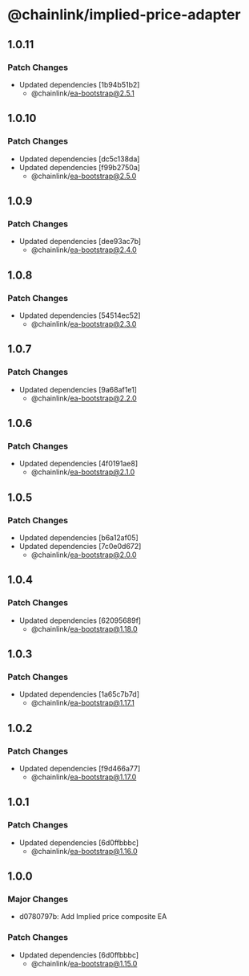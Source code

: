 # @chainlink/implied-price-adapter

## 1.0.11

### Patch Changes

- Updated dependencies [1b94b51b2]
  - @chainlink/ea-bootstrap@2.5.1

## 1.0.10

### Patch Changes

- Updated dependencies [dc5c138da]
- Updated dependencies [f99b2750a]
  - @chainlink/ea-bootstrap@2.5.0

## 1.0.9

### Patch Changes

- Updated dependencies [dee93ac7b]
  - @chainlink/ea-bootstrap@2.4.0

## 1.0.8

### Patch Changes

- Updated dependencies [54514ec52]
  - @chainlink/ea-bootstrap@2.3.0

## 1.0.7

### Patch Changes

- Updated dependencies [9a68af1e1]
  - @chainlink/ea-bootstrap@2.2.0

## 1.0.6

### Patch Changes

- Updated dependencies [4f0191ae8]
  - @chainlink/ea-bootstrap@2.1.0

## 1.0.5

### Patch Changes

- Updated dependencies [b6a12af05]
- Updated dependencies [7c0e0d672]
  - @chainlink/ea-bootstrap@2.0.0

## 1.0.4

### Patch Changes

- Updated dependencies [62095689f]
  - @chainlink/ea-bootstrap@1.18.0

## 1.0.3

### Patch Changes

- Updated dependencies [1a65c7b7d]
  - @chainlink/ea-bootstrap@1.17.1

## 1.0.2

### Patch Changes

- Updated dependencies [f9d466a77]
  - @chainlink/ea-bootstrap@1.17.0

## 1.0.1

### Patch Changes

- Updated dependencies [6d0ffbbbc]
  - @chainlink/ea-bootstrap@1.16.0

## 1.0.0

### Major Changes

- d0780797b: Add Implied price composite EA

### Patch Changes

- Updated dependencies [6d0ffbbbc]
  - @chainlink/ea-bootstrap@1.15.0
